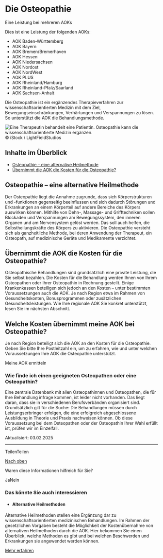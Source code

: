# Die Osteopathie

Eine Leistung bei mehreren AOKs

Dies ist eine Leistung der folgenden AOKs:

- AOK Baden-Württemberg
- AOK Bayern
- AOK Bremen/Bremerhaven
- AOK Hessen
- AOK Niedersachsen
- AOK Nordost
- AOK NordWest
- AOK PLUS
- AOK Rheinland/Hamburg
- AOK Rheinland-Pfalz/Saarland
- AOK Sachsen-Anhalt

Die Osteopathie ist ein ergänzendes Therapieverfahren zur wissenschaftsorientierten Medizin mit dem Ziel, Bewegungseinschränkungen, Verhärtungen und Verspannungen zu lösen. So unterstützt die AOK die Behandlungsmethode.

![Eine Therapeutin behandelt eine Patientin. Osteopathie kann die wissenschaftsorientierte Medizin ergänzen.](https://www.aok.de/pk/magazin/cms/fileadmin/_processed_/9/0/csm_osteopathie_01effdc3ab.jpg.webp)© iStock / LightFieldStudios

## Inhalte im Überblick

- [Osteopathie – eine alternative Heilmethode](https://www.aok.de/pk/leistungen/alternative-heilmethoden/osteopathie/#c1590607202)
- [Übernimmt die AOK die Kosten für die Osteopathie?](https://www.aok.de/pk/leistungen/alternative-heilmethoden/osteopathie/#c1590607203)

## Osteopathie – eine alternative Heilmethode

Der Osteopathie liegt die Annahme zugrunde, dass sich Körperstrukturen und -funktionen gegenseitig beeinflussen und sich dadurch Störungen und Erkrankungen an einem Körperteil auf andere Bereiche des Körpers auswirken können. Mithilfe von Dehn-, Massage- und Grifftechniken sollen Blockaden und Verspannungen am Bewegungssystem, den inneren Organen und am Nervensystem gelöst werden. Das soll auch helfen, die Selbstheilungskräfte des Körpers zu aktivieren. Die Osteopathie versteht sich als ganzheitliche Methode, bei deren Anwendung der Therapeut, ein Osteopath, auf medizinische Geräte und Medikamente verzichtet.

## Übernimmt die AOK die Kosten für die Osteopathie?

Osteopathische Behandlungen sind grundsätzlich eine private Leistung, die Sie selbst bezahlen. Die Kosten für die Behandlung werden Ihnen von Ihrem Osteopathen oder Ihrer Osteopathin in Rechnung gestellt. Einige Krankenkassen beteiligen sich jedoch an den Kosten – unter bestimmten Voraussetzungen auch die AOK. Je nach Region etwa im Rahmen von Gesundheitskonten, Bonusprogrammen oder zusätzlichen Gesundheitsleistungen. Wie Ihre regionale AOK Sie konkret unterstützt, lesen Sie im nächsten Abschnitt.

## Welche Kosten übernimmt meine AOK bei Osteopathie?

Je nach Region beteiligt sich die AOK an den Kosten für die Osteopathie. Geben Sie bitte Ihre Postleitzahl ein, um zu erfahren, wie und unter welchen Voraussetzungen Ihre AOK die Osteopathie unterstützt.

Meine AOK ermitteln

### Wie finde ich einen geeigneten Osteopathen oder eine Osteopathin?

Eine zentrale Datenbank mit allen Osteopathinnen und Osteopathen, die für Ihre Behandlung infrage kommen, ist leider nicht vorhanden. Das liegt daran, dass sie in verschiedenen Berufsverbänden organisiert sind. Grundsätzlich gilt für die Suche: Die Behandlungen müssen durch Leistungserbringer erfolgen, die eine erfolgreich abgeschlossene Ausbildung in Theorie und Praxis nachweisen können. Ob diese Voraussetzung bei dem Osteopathen oder der Osteopathin Ihrer Wahl erfüllt ist, prüfen wir im Einzelfall.

Aktualisiert: 03.02.2025

* * *

TeilenTeilen

[Nach oben](https://www.aok.de/pk/leistungen/alternative-heilmethoden/osteopathie/#main-content)

Waren diese Informationen hilfreich für Sie?

JaNein

### Das könnte Sie auch interessieren

- #### Alternative Heilmethoden







Alternative Heilmethoden stellen eine Ergänzung dar zu wissenschaftsorientierten medizinischen Behandlungen. Im Rahmen der gesetzlichen Vorgaben besteht die Möglichkeit der Kostenübernahme von alternativen Heilmethoden durch die AOK. Hier bekommen Sie einen Überblick, welche Methoden es gibt und bei welchen Beschwerden und Erkrankungen sie angewendet werden können.



[Mehr erfahren](https://www.aok.de/pk/leistungen/alternative-heilmethoden/)